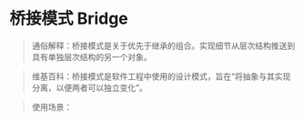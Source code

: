 # 桥接模式 Bridge

> 通俗解释：桥接模式是关于优先于继承的组合。实现细节从层次结构推送到具有单独层次结构的另一个对象。

> 维基百科：桥接模式是软件工程中使用的设计模式，旨在“将抽象与其实现分离，以便两者可以独立变化”。

> 使用场景：
